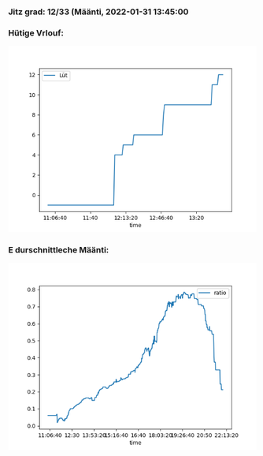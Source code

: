 ### Jitz grad: 12/33 (Määnti, 2022-01-31 13:45:00

### Hütige Vrlouf:
![Graph](Today.png)

### E durschnittleche Määnti:
![Graph](Määnti.png)